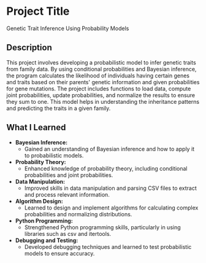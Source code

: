 # Project Title
Genetic Trait Inference Using Probability Models

## Description
This project involves developing a probabilistic model to infer genetic traits from family data. By using conditional probabilities and Bayesian inference, the program calculates the likelihood of individuals having certain genes and traits based on their parents' genetic information and given probabilities for gene mutations. The project includes functions to load data, compute joint probabilities, update probabilities, and normalize the results to ensure they sum to one. This model helps in understanding the inheritance patterns and predicting the traits in a given family.

## What I Learned
- **Bayesian Inference:**
  - Gained an understanding of Bayesian inference and how to apply it to probabilistic models.
- **Probability Theory:**
  - Enhanced knowledge of probability theory, including conditional probabilities and joint probabilities.
- **Data Manipulation:**
  - Improved skills in data manipulation and parsing CSV files to extract and process relevant information.
- **Algorithm Design:**
  - Learned to design and implement algorithms for calculating complex probabilities and normalizing distributions.
- **Python Programming:**
  - Strengthened Python programming skills, particularly in using libraries such as csv and itertools.
- **Debugging and Testing:**
  - Developed debugging techniques and learned to test probabilistic models to ensure accuracy.
